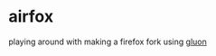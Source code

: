 # airfox
playing around with making a firefox fork using [gluon](https://github.com/pulse-browser/gluon)
